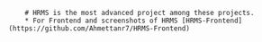         # HRMS is the most advanced project among these projects.
        * For Frontend and screenshots of HRMS [HRMS-Frontend](https://github.com/Ahmettanr7/HRMS-Frontend)  
